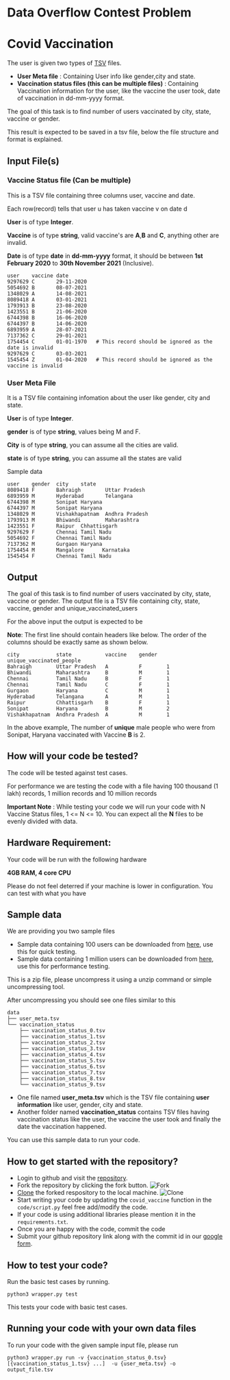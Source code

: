 # Data Overflow Contest Problem

# Covid Vaccination
The user is given two types of [TSV](https://www.geeksforgeeks.org/simple-ways-to-read-tsv-files-in-python/) files.

* **User Meta file** :  Containing User info  like gender,city and state.
* **Vaccination status files (this can be multiple files)** : Containing Vaccination  information for the user, like the vaccine the user took, date of vaccination in dd-mm-yyyy format.

The goal of this task is to find number of users vaccinated by  city, state,  vaccine or gender.

This result is expected to be saved in a tsv file, below the file structure and format is explained.

## Input File(s)
### Vaccine Status file (Can be multiple)
This is a TSV file containing three columns user, vaccine and date.

Each row(record) tells that user u has taken vaccine v on date d

**User** is of type **Integer**.

**Vaccine** is of type **string**, valid vaccine's are **A**,**B** and **C**, anything other are invalid.

**Date** is  of type **date** in **dd-mm-yyyy** format, it should be between **1st February 2020** to **30th November 2021** (Inclusive).


```
user    vaccine date
9297629 C       29-11-2020
5054692 B       08-07-2021
1348029 A       14-08-2021
8089418 A       03-01-2021
1793913 B       23-08-2020
1423551 B       21-06-2020
6744398 B       16-06-2020
6744397 B       14-06-2020
6893959 A       28-07-2021
7137362 C       29-01-2021
1754454 C       01-01-1970   # This record should be ignored as the date is invalid
9297629 C       03-03-2021
1545454 Z       01-04-2020   # This record should be ignored as the vaccine is invalid
```
### User Meta File
It is a TSV file containing infomation about the user like gender, city and state.

**User** is of type **Integer**.

**gender** is of type **string**, values being M and F.

**City** is of type **string**, you can assume all the cities are valid.

**state** is of type **string**, you can assume all the states are valid


Sample data
```
user    gender  city    state
8089418 F       Bahraigh        Uttar Pradesh
6893959 M       Hyderabad       Telangana
6744398 M       Sonipat Haryana
6744397 M       Sonipat Haryana
1348029 M       Vishakhapatnam  Andhra Pradesh
1793913 M       Bhiwandi        Maharashtra
1423551 F       Raipur  Chhattisgarh
9297629 F       Chennai Tamil Nadu
5054692 F       Chennai Tamil Nadu
7137362 M       Gurgaon Haryana
1754454 M       Mangalore      Karnataka
1545454 F       Chennai Tamil Nadu
```

## Output
The goal of this task is to find number of users vaccinated by  city, state,  vaccine or gender.
The output file is a TSV file containing city, state, vaccine, gender and unique_vaccinated_users

For the above input the output is expected to be

**Note**: The first line should contain headers like below. The order of the columns should be exactly same as shown below.
```
city            state           vaccine    gender   unique_vaccinated_people
Bahraigh        Uttar Pradesh   A          F        1
Bhiwandi        Maharashtra     B          M        1  
Chennai         Tamil Nadu      B          F        1
Chennai         Tamil Nadu      C          F        1
Gurgaon         Haryana         C          M        1 
Hyderabad       Telangana       A          M        1
Raipur          Chhattisgarh    B          F        1
Sonipat         Haryana         B          M        2
Vishakhapatnam  Andhra Pradesh  A          M        1

```

In the above example, The number of **unique** male people who were from Sonipat, Haryana vaccinated with Vaccine **B** is 2. 

## How will your code be tested?
The code will be tested against test cases.

For performance we are testing the code with a file having 100 thousand (1 lakh) records, 1 million records and 10 million records


**Important Note** : While testing your code we will run your code with N Vaccine Status files, 1 <= N <= 10. You can expect all the **N** files to be evenly divided with data.


## Hardware Requirement:

Your code will be run with the following hardware

 **4GB RAM, 4 core CPU**
 
 Please do not feel deterred if your machine is lower in configuration. You can test with what you have
 
## Sample data

We are providing you two sample files

* Sample data containing 100 users can be downloaded from [here](https://dataoverflow.affinityanswers.com/sample_data/problem/100_records.zip), use this for quick testing.
* Sample data containing 1 million users can be downloaded from [here](https://dataoverflow.affinityanswers.com/sample_data/problem/1_million_records.zip), use this for performance testing.

This is a zip file, please uncompress it using a unzip command or simple uncompressing tool.

After uncompressing you should see one files similar to this
```
data
├── user_meta.tsv
└── vaccination_status
    ├── vaccination_status_0.tsv
    ├── vaccination_status_1.tsv
    ├── vaccination_status_2.tsv
    ├── vaccination_status_3.tsv
    ├── vaccination_status_4.tsv
    ├── vaccination_status_5.tsv
    ├── vaccination_status_6.tsv
    ├── vaccination_status_7.tsv
    ├── vaccination_status_8.tsv
    └── vaccination_status_9.tsv
```
 
 * One file named **user_meta.tsv** which is the TSV file containing **user information** like user, gender, city and state.
 * Another folder named **vaccination_status** contains TSV files having vaccination status like the user, the vaccine the user took and finally the date the vaccination happened.  

You can use this sample data to run your code.



## How to get started with the repository?
* Login to github and visit the [repository](https://github.com/affinityanswers/dataoverflow_Dec2021/).
* Fork the repository by clicking the fork button.
![Fork](images/fork.png)
* [Clone](https://git-scm.com/book/en/v2/Git-Basics-Getting-a-Git-Repository#_git_cloning) the forked respository to the local machine.
![Clone](images/clone.png)
* Start writing your code by updating the `covid_vaccine` function in the `code/script.py`  feel free add/modify the code.
* If your code is using additional libraries please mention it in the `requirements.txt`.
* Once you are happy with the code, commit the code
* Submit your github repository link along with the commit id in our [google form](https://docs.google.com/forms/d/e/1FAIpQLSfcLzodcRG4fhD6en4r8o-CqtTXtiwBt_k_28P0G3PXcH9ksg/viewform).


## How to test your code?

Run the basic test cases by running.
  
  ```console
  python3 wrapper.py test
  ```
  
  This tests your code with basic test cases.

## Running your code with your own data files

To run your code with the given sample input file, please run

```console
python3 wrapper.py run -v {vaccination_status_0.tsv} [{vaccination_status_1.tsv} ...]  -u {user_meta.tsv} -o output_file.tsv
```
